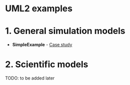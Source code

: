 # UML2 examples
# 1. General simulation models
- **SimpleExample** - [Case study](https://vgurianov.github.io/uml-sp/annotations)

# 2. Scientific models
TODO: to be added later 
